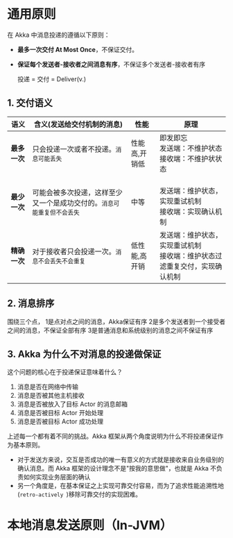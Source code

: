 # 通用原则

在 Akka 中消息投递的遵循以下原则：

- **最多一次交付 At Most Once**，不保证交付。
- **保证每个发送者-接收者之间消息有序**，不保证多个发送者-接收者有序


    投递 = 交付 = Deliver(v.)

## 1. 交付语义

| 语义 | 含义(发送给交付机制的消息) | 性能 | 原理 |
| ------ | ------ |------ |------ |
| **最多一次** | 只会投递一次或者不投递。`消息可能丢失` | 性能高,开销低 | 即发即忘 <br>  发送端：不维护状态 <br> 接收端：不维护状状态|
| **最少一次** | 可能会被多次投递，这样至少又一个是成功交付的。`消息可能重复但不会丢失` | 中等 | <br>  发送端：维护状态，实现重试机制 <br> 接收端：实现确认机制 |
| **精确一次** | 对于接收者只会投递一次。`消息不会丢失不会重复` | 低性能,高开销 |  发送端：维护状态，实现重试机制 <br> 接收端：维护状态过滤重复交付，实现确认机制|

## 2. 消息排序

围绕三个点，
1是点对点之间的消息，Akka保证有序 
2是多个发送者到一个接受者之间的消息，不保证全部有序
3是普通消息和系统级别的消息之间不保证有序

## 3. Akka 为什么不对消息的投递做保证

这个问题的核心在于投递保证意味着什么？

1. 消息是否在网络中传输
2. 消息是否被其他主机接收
3. 消息是否被放入了目标 Actor 的消息邮箱
4. 消息是否被目标 Actor 开始处理
5. 消息是否被目标 Actor 成功处理

上述每一个都有着不同的挑战。Akka 框架从两个角度说明为什么不将投递保证作为基本原则。

- 对于发送方来说，交互是否成功的唯一有意义的方式就是接收来自业务级别的确认消息。而 Akka 框架的设计理念不是"按我的意思做"，也就是 Akka 不负责如何实现业务层面的确认
- 另一个角度是，在基本保证之上实现可靠交付容易，而为了追求性能追溯性地(`retro-actively `)移除可靠交付的实现困难。


# 本地消息发送原则（In-JVM）

